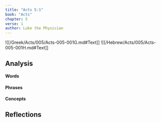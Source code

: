 ```yaml
---
title: "Acts 5:1"
book: "Acts"
chapter: 5
verse: 1
author: Luke the Physician
---
```

![[/Greek/Acts/005/Acts-005-001G.md#Text]]
![[/Hebrew/Acts/005/Acts-005-001H.md#Text]]

## Analysis

#### Words

#### Phrases

#### Concepts

## Reflections
